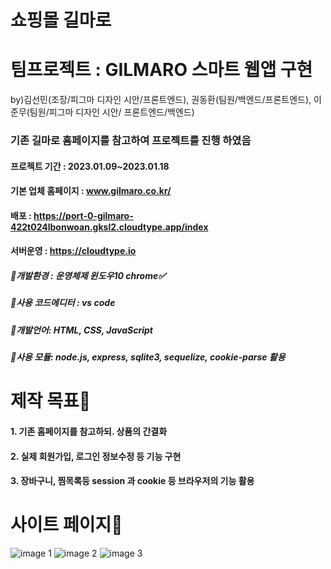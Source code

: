 # 쇼핑몰 길마로

# 팀프로젝트 : GILMARO 스마트 웹앱 구현 
by)김선민(조장/피그마 디자인 시안/프론트엔드), 권동환(팀원/백엔드/프론트엔드), 이준무(팀원/피그마 디자인 시안/ 프론트엔드/백엔드)
### 기존 길마로 홈페이지를 참고하여 프로젝트를 진행 하였음
#### 프로젝트 기간 : 2023.01.09~2023.01.18
#### 기본 업체 홈페이지 : www.gilmaro.co.kr/
#### 배포 : https://port-0-gilmaro-422t024lbonwoan.gksl2.cloudtype.app/index
#### 서버운영 : https://cloudtype.io
##### 📌개발환경 : 운영체제 윈도우10 chrome✅
##### 📌사용 코드에디터 : vs code
##### 📌개발언어: HTML, CSS, JavaScript 
##### 📌사용 모듈: node.js, express, sqlite3, sequelize, cookie-parse 활용 

# 제작 목표📑
#### 1. 기존 홈페이지를 참고하되. 상품의 간결화
#### 2. 실제 회원가입, 로그인 정보수정 등 기능 구현
#### 3. 장바구니, 찜목록등 session 과 cookie 등 브라우저의 기능 활용

# 사이트 페이지📰
![image 1](https://user-images.githubusercontent.com/113665619/215364470-2fba01d8-990c-4806-902f-ea947a69a95a.png)
![image 2](https://user-images.githubusercontent.com/113665619/215364441-34c91393-d807-4c56-b0b6-a34798e1b65a.png)
![image 3](https://user-images.githubusercontent.com/113665619/215364443-8c24b996-e6a3-4972-bd99-2a8656f85d23.png)






